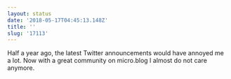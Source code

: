```yaml
---
layout: status
date: '2018-05-17T04:45:13.148Z'
title: ''
slug: '17113'
---
```

Half a year ago, the latest Twitter announcements would have annoyed me a lot. Now with a great community on micro.blog I almost do not care anymore.
